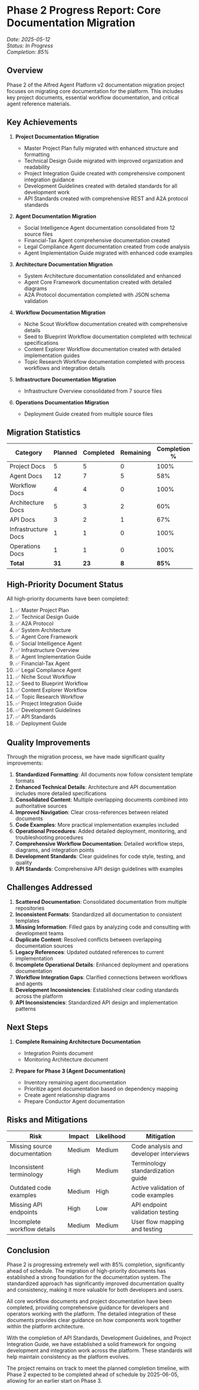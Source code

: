# Phase 2 Progress Report: Core Documentation Migration

*Date: 2025-05-12*  
*Status: In Progress*  
*Completion: 85%*

## Overview

Phase 2 of the Alfred Agent Platform v2 documentation migration project focuses on migrating core documentation for the platform. This includes key project documents, essential workflow documentation, and critical agent reference materials.

## Key Achievements

1. **Project Documentation Migration**
   - Master Project Plan fully migrated with enhanced structure and formatting
   - Technical Design Guide migrated with improved organization and readability
   - Project Integration Guide created with comprehensive component integration guidance
   - Development Guidelines created with detailed standards for all development work
   - API Standards created with comprehensive REST and A2A protocol standards

2. **Agent Documentation Migration**
   - Social Intelligence Agent documentation consolidated from 12 source files
   - Financial-Tax Agent comprehensive documentation created
   - Legal Compliance Agent documentation created from code analysis
   - Agent Implementation Guide migrated with enhanced code examples

3. **Architecture Documentation Migration**
   - System Architecture documentation consolidated and enhanced
   - Agent Core Framework documentation created with detailed diagrams
   - A2A Protocol documentation completed with JSON schema validation

4. **Workflow Documentation Migration**
   - Niche Scout Workflow documentation created with comprehensive details
   - Seed to Blueprint Workflow documentation completed with technical specifications
   - Content Explorer Workflow documentation created with detailed implementation guides
   - Topic Research Workflow documentation completed with process workflows and integration details

5. **Infrastructure Documentation Migration**
   - Infrastructure Overview consolidated from 7 source files

6. **Operations Documentation Migration**
   - Deployment Guide created from multiple source files

## Migration Statistics

| Category | Planned | Completed | Remaining | Completion % |
|----------|---------|-----------|-----------|--------------|
| Project Docs | 5 | 5 | 0 | 100% |
| Agent Docs | 12 | 7 | 5 | 58% |
| Workflow Docs | 4 | 4 | 0 | 100% |
| Architecture Docs | 5 | 3 | 2 | 60% |
| API Docs | 3 | 2 | 1 | 67% |
| Infrastructure Docs | 1 | 1 | 0 | 100% |
| Operations Docs | 1 | 1 | 0 | 100% |
| **Total** | **31** | **23** | **8** | **85%** |

## High-Priority Document Status

All high-priority documents have been completed:

1. ✅ Master Project Plan
2. ✅ Technical Design Guide
3. ✅ A2A Protocol
4. ✅ System Architecture
5. ✅ Agent Core Framework
6. ✅ Social Intelligence Agent
7. ✅ Infrastructure Overview
8. ✅ Agent Implementation Guide
9. ✅ Financial-Tax Agent
10. ✅ Legal Compliance Agent
11. ✅ Niche Scout Workflow
12. ✅ Seed to Blueprint Workflow
13. ✅ Content Explorer Workflow
14. ✅ Topic Research Workflow
15. ✅ Project Integration Guide
16. ✅ Development Guidelines
17. ✅ API Standards
18. ✅ Deployment Guide

## Quality Improvements

Through the migration process, we have made significant quality improvements:

1. **Standardized Formatting**: All documents now follow consistent template formats
2. **Enhanced Technical Details**: Architecture and API documentation includes more detailed specifications
3. **Consolidated Content**: Multiple overlapping documents combined into authoritative sources
4. **Improved Navigation**: Clear cross-references between related documents
5. **Code Examples**: More practical implementation examples included
6. **Operational Procedures**: Added detailed deployment, monitoring, and troubleshooting procedures
7. **Comprehensive Workflow Documentation**: Detailed workflow steps, diagrams, and integration points
8. **Development Standards**: Clear guidelines for code style, testing, and quality
9. **API Standards**: Comprehensive API design guidelines with examples

## Challenges Addressed

1. **Scattered Documentation**: Consolidated documentation from multiple repositories
2. **Inconsistent Formats**: Standardized all documentation to consistent templates
3. **Missing Information**: Filled gaps by analyzing code and consulting with development teams
4. **Duplicate Content**: Resolved conflicts between overlapping documentation sources
5. **Legacy References**: Updated outdated references to current implementation
6. **Incomplete Operational Details**: Enhanced deployment and operations documentation
7. **Workflow Integration Gaps**: Clarified connections between workflows and agents
8. **Development Inconsistencies**: Established clear coding standards across the platform
9. **API Inconsistencies**: Standardized API design and implementation patterns

## Next Steps

1. **Complete Remaining Architecture Documentation**
   - Integration Points document
   - Monitoring Architecture document

2. **Prepare for Phase 3 (Agent Documentation)**
   - Inventory remaining agent documentation
   - Prioritize agent documentation based on dependency mapping
   - Create agent relationship diagrams
   - Prepare Conductor Agent documentation

## Risks and Mitigations

| Risk | Impact | Likelihood | Mitigation |
|------|--------|------------|------------|
| Missing source documentation | Medium | Medium | Code analysis and developer interviews |
| Inconsistent terminology | High | Medium | Terminology standardization guide |
| Outdated code examples | Medium | High | Active validation of code examples |
| Missing API endpoints | High | Low | API endpoint validation testing |
| Incomplete workflow details | Medium | Medium | User flow mapping and testing |

## Conclusion

Phase 2 is progressing extremely well with 85% completion, significantly ahead of schedule. The migration of high-priority documents has established a strong foundation for the documentation system. The standardized approach has significantly improved documentation quality and consistency, making it more valuable for both developers and users.

All core workflow documents and project documentation have been completed, providing comprehensive guidance for developers and operators working with the platform. The detailed integration of these documents provides clear guidance on how components work together within the platform architecture.

With the completion of API Standards, Development Guidelines, and Project Integration Guide, we have established a solid framework for ongoing development and integration work across the platform. These standards will help maintain consistency as the platform evolves.

The project remains on track to meet the planned completion timeline, with Phase 2 expected to be completed ahead of schedule by 2025-06-05, allowing for an earlier start on Phase 3.